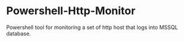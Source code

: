 # Powershell-Http-Monitor
Powershell tool for monitoring a set of http host that logs into MSSQL database.
